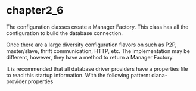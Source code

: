 # chapter2\_6

The configuration classes create a Manager Factory. This class has all the configuration to build the database connection.

Once there are a large diversity configuration flavors on such as P2P, master/slave, thrift communication, HTTP, etc. The implementation may be different, however, they have a method to return a Manager Factory.

It is recommended that all database driver providers have a properties file to read this startup information. With the following pattern: diana-provider.properties

